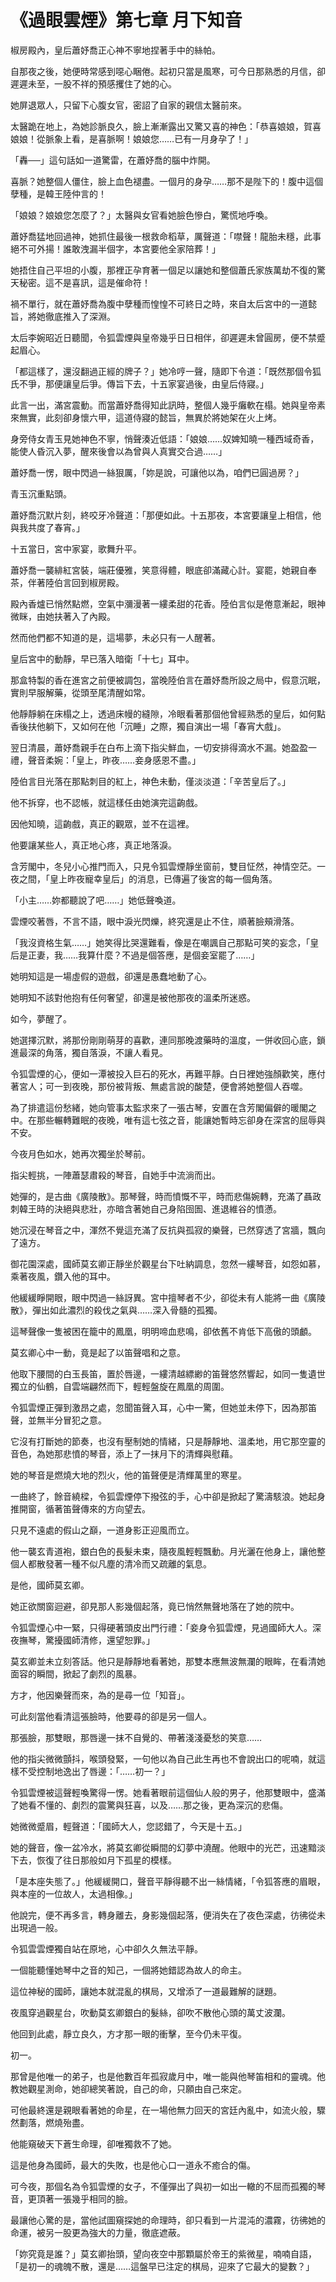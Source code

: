 # 《過眼雲煙》第七章 月下知音

椒房殿內，皇后蕭妤喬正心神不寧地捏著手中的絲帕。

自那夜之後，她便時常感到噁心睏倦。起初只當是風寒，可今日那熟悉的月信，卻遲遲未至，一股不祥的預感攫住了她的心。



她屏退眾人，只留下心腹女官，密詔了自家的親信太醫前來。

太醫跪在地上，為她診脈良久，臉上漸漸露出又驚又喜的神色：「恭喜娘娘，賀喜娘娘！從脈象上看，是喜脈啊！娘娘您……已有一月身孕了！」



「轟──」這句話如一道驚雷，在蕭妤喬的腦中炸開。



喜脈？她整個人僵住，臉上血色褪盡。一個月的身孕……那不是陛下的！腹中這個孽種，是韓王陸仲言的！



「娘娘？娘娘您怎麼了？」太醫與女官看她臉色慘白，驚慌地呼喚。



蕭妤喬猛地回過神，她抓住最後一根救命稻草，厲聲道：「噤聲！龍胎未穩，此事絕不可外揚！誰敢洩漏半個字，本宮要他全家陪葬！」



她捂住自己平坦的小腹，那裡正孕育著一個足以讓她和整個蕭氏家族萬劫不復的驚天秘密。這不是喜訊，這是催命符！



禍不單行，就在蕭妤喬為腹中孽種而惶惶不可終日之時，來自太后宮中的一道懿旨，將她徹底推入了深淵。



太后李婉昭近日聽聞，令狐雲煙與皇帝幾乎日日相伴，卻遲遲未曾圓房，便不禁蹙起眉心。

「都這樣了，還沒翻過正經的牌子？」她冷哼一聲，隨即下令道：「既然那個令狐氏不爭，那便讓皇后爭。傳旨下去，十五家宴過後，由皇后侍寢。」



此言一出，滿宮震動。而當蕭妤喬得知此訊時，整個人幾乎癱軟在榻。她與皇帝素來無實，此刻卻身懷六甲，這道侍寢的懿旨，無異於將她架在火上烤。



身旁侍女青玉見她神色不寧，悄聲湊近低語：「娘娘……奴婢知曉一種西域奇香，能使人昏沉入夢，醒來後會以為曾與人真實交合過……」



蕭妤喬一愣，眼中閃過一絲狠厲，「妳是說，可讓他以為，咱們已圓過房？」



青玉沉重點頭。

蕭妤喬沉默片刻，終咬牙冷聲道：「那便如此。十五那夜，本宮要讓皇上相信，他與我共度了春宵。」



十五當日，宮中家宴，歌舞升平。

蕭妤喬一襲緋紅宮裝，端莊優雅，笑意得體，眼底卻滿藏心計。宴罷，她親自奉茶，伴著陸伯言回到椒房殿。



殿內香爐已悄然點燃，空氣中瀰漫著一縷柔甜的花香。陸伯言似是倦意漸起，眼神微眯，由她扶著入了內殿。

然而他們都不知道的是，這場夢，未必只有一人醒著。



皇后宮中的動靜，早已落入暗衛「十七」耳中。

那盒特製的香在進宮之前便被調包，當晚陸伯言在蕭妤喬所設之局中，假意沉眠，實則早服解藥，從頭至尾清醒如常。



他靜靜躺在床榻之上，透過床幔的縫隙，冷眼看著那個他曾經熟悉的皇后，如何點香後扶他躺下，又如何在他「沉睡」之際，獨自演出一場「春宵大戲」。



翌日清晨，蕭妤喬親手在白布上滴下指尖鮮血，一切安排得滴水不漏。她盈盈一禮，聲音柔婉：「皇上，昨夜……妾身感恩不盡。」



陸伯言目光落在那點刺目的紅上，神色未動，僅淡淡道：「辛苦皇后了。」



他不拆穿，也不認帳，就這樣任由她演完這齣戲。

因他知曉，這齣戲，真正的觀眾，並不在這裡。

他要讓某些人，真正地心疼，真正地落淚。



含芳閣中，冬兒小心推門而入，只見令狐雲煙靜坐窗前，雙目怔然，神情空茫。一夜之間，「皇上昨夜寵幸皇后」的消息，已傳遍了後宮的每一個角落。

「小主……妳都聽說了吧……」她低聲喚道。

雲煙咬著唇，不言不語，眼中淚光閃爍，終究還是止不住，順著臉頰滑落。

「我沒資格生氣……」她笑得比哭還難看，像是在嘲諷自己那點可笑的妄念，「皇后是正妻，我……我算什麼？不過是個答應，是個妾室罷了……」



她明知這是一場虛假的遊戲，卻還是愚蠢地動了心。

她明知不該對他抱有任何奢望，卻還是被他那夜的溫柔所迷惑。



如今，夢醒了。



她選擇沉默，將那份剛剛萌芽的喜歡，連同那晚渡藥時的溫度，一併收回心底，鎖進最深的角落，獨自落淚，不讓人看見。

令狐雲煙的心，便如一潭被投入巨石的死水，再難平靜。白日裡她強顏歡笑，應付著宮人；可一到夜晚，那份被背叛、無處言說的酸楚，便會將她整個人吞噬。

為了排遣這份愁緒，她向管事太監求來了一張古琴，安置在含芳閣偏僻的暖閣之中。在那些輾轉難眠的夜晚，唯有這七弦之音，能讓她暫時忘卻身在深宮的屈辱與不安。



今夜月色如水，她再次獨坐於琴前。



指尖輕挑，一陣蕭瑟肅殺的琴音，自她手中流淌而出。

她彈的，是古曲《廣陵散》。那琴聲，時而憤慨不平，時而悲傷婉轉，充滿了聶政刺韓王時的決絕與悲壯，亦暗含著她自己身陷囹圄、進退維谷的憤懣。



她沉浸在琴音之中，渾然不覺這充滿了反抗與孤寂的樂聲，已然穿透了宮牆，飄向了遠方。



御花園深處，國師莫玄卿正靜坐於觀星台下吐納調息，忽然一縷琴音，如怨如慕，乘著夜風，鑽入他的耳中。



他緩緩睜開眼，眼中閃過一絲訝異。宮中擅琴者不少，卻從未有人能將一曲《廣陵散》，彈出如此濃烈的殺伐之氣與……深入骨髓的孤獨。



這琴聲像一隻被困在籠中的鳳凰，明明啼血悲鳴，卻依舊不肯低下高傲的頭顱。



莫玄卿心中一動，竟是起了以笛聲唱和之意。



他取下腰間的白玉長笛，置於唇邊，一縷清越縹緲的笛聲悠然響起，如同一隻遺世獨立的仙鶴，自雲端翩然而下，輕輕盤旋在鳳凰的周圍。



令狐雲煙正彈到激昂之處，忽聞笛聲入耳，心中一驚，但她並未停下，因為那笛聲，並無半分冒犯之意。

它沒有打斷她的節奏，也沒有壓制她的情緒，只是靜靜地、溫柔地，用它那空靈的音色，為她那悲憤的琴音，添上了一抹月下的清輝與慰藉。



她的琴音是燃燒大地的烈火，他的笛聲便是清輝萬里的寒星。



一曲終了，餘音繞樑，令狐雲煙停下撥弦的手，心中卻是掀起了驚濤駭浪。她起身推開窗，循著笛聲傳來的方向望去。



只見不遠處的假山之巔，一道身影正迎風而立。



他一襲玄青道袍，銀白色的長髮未束，隨夜風輕輕飄動。月光灑在他身上，讓他整個人都散發著一種不似凡塵的清冷而又疏離的氣息。



是他，國師莫玄卿。



她正欲關窗迴避，卻見那人影幾個起落，竟已悄然無聲地落在了她的院中。



令狐雲煙心中一緊，只得硬著頭皮出門行禮：「妾身令狐雲煙，見過國師大人。深夜撫琴，驚擾國師清修，還望恕罪。」



莫玄卿並未立刻答話。他只是靜靜地看著她，那雙本應無波無瀾的眼眸，在看清她面容的瞬間，掀起了劇烈的風暴。



方才，他因樂聲而來，為的是尋一位「知音」。



可此刻當他看清這張臉時，他要尋的卻是另一個人。

那張臉，那雙眼，那唇邊一抹不自覺的、帶著淺淺憂愁的笑意……



他的指尖微微顫抖，喉頭發緊，一句他以為自己此生再也不會說出口的呢喃，就這樣不受控制地逸出了唇邊：「……初一？」



令狐雲煙被這聲輕喚驚得一愣。她看著眼前這個仙人般的男子，他那雙眼中，盛滿了她看不懂的、劇烈的震驚與狂喜，以及……那之後，更為深沉的悲傷。



她微微蹙眉，輕聲道：「國師大人，您認錯了，今天是十五。」



她的聲音，像一盆冷水，將莫玄卿從瞬間的幻夢中澆醒。他眼中的光芒，迅速黯淡下去，恢復了往日那般如月下孤星的模樣。



「是本座失態了。」他緩緩開口，聲音平靜得聽不出一絲情緒，「令狐答應的眉眼，與本座的一位故人，太過相像。」



他說完，便不再多言，轉身離去，身影幾個起落，便消失在了夜色深處，彷彿從未出現過一般。



令狐雲雲煙獨自站在原地，心中卻久久無法平靜。



一個能聽懂她琴中之音的知己，一個將她錯認為故人的命主。



這位神秘的國師，讓她本就混亂的棋局，又增添了一道最難解的謎題。



夜風穿過觀星台，吹動莫玄卿銀白的髮絲，卻吹不散他心頭的萬丈波瀾。



他回到此處，靜立良久，方才那一眼的衝擊，至今仍未平復。



初一。



那曾是他唯一的弟子，也是他數百年孤寂歲月中，唯一能與他琴笛相和的靈魂。他教她觀星測命，她卻總笑著說，自己的命，只願由自己來定。



可他最終還是親眼看著她的命星，在一場他無力回天的宮廷內亂中，如流火般，驟然劃落，燃燒殆盡。

他能窺破天下蒼生命理，卻唯獨救不了她。



這是他身為國師，最大的失敗，也是他心口一道永不癒合的傷。



可今夜，那個名為令狐雲煙的女子，不僅彈出了與初一如出一轍的不屈而孤獨的琴音，更頂著一張幾乎相同的臉。

最讓他心驚的是，當他試圖窺探她的命理時，卻只看到一片混沌的濃霧，彷彿她的命運，被另一股更為強大的力量，徹底遮蔽。

「妳究竟是誰？」莫玄卿抬頭，望向夜空中那顆屬於帝王的紫微星，喃喃自語，「是初一的魂魄不散，還是……這盤早已注定的棋局，迎來了它最大的變數？」

